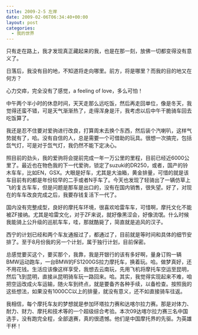 ```yaml
---
title: 2009-2-5 左岸
date: 2009-02-06T06:34:40+00:00
layout: post
categories:
  - 我的世界
---
```


只有走在路上，我才发现真正藏起来的我，也是在那一刻，放佛一切都变得没有意义了。

日落后，我没有目的地，不知道将走向哪里。前方，将是哪里？而我的目的地又在何方？

心力交瘁，完全没有了感觉，a feeling of love，多么可怕！

中午两个半小时的休息时间，天天走那么远吃饭，然后再走回单位，像是冬天，我觉得还蛮不错，可是天气渐渐热了，走得浑身是汗，我考虑以后中午干脆骑车回去吃饭算了。

我还是忍不住要对爱驹进行改良，打算周末去换个东西，然后装个汽喇叭，这样气势就有了，哈。没有自信的人，总是需要一个可借助的玩具。很想一次搞完，包括氙气灯，可是对于氙气灯，我仍然不能下定决心。

照目前的劲头，我的爱驹将会提前完成一年一万公里的里程，目前已经近6000公里了。最近也在物色我的下一代爱驹，锁定了suzuki的DR250，或者，国产的铃木车车，比如EN，GSX。大眼是好车，尤其是大油箱，黄金排量，可惜的就是该车目前有的都是年份较早的二手或者N手车了。今天也发现了轻骑出了一辆仿草上飞的复古车车，但是问题是那车是出口的，没有在国内销售，很失望。好了，对现在的车车改良完成之后，我要存钱复活下一代了。
<!--more-->
国内没有完整成型，良好的摩托车环境，很喜欢哈雷车车，可惜啊，摩托文化不能被ZF接纳。尤其是哈雷文化，对于ZF来说，就好像黑涩会，好像流氓。什么时候我能骑上公升级的巡航车车，哇，那就酷毙了，简直就是追风的汉子。

西宁的计划已经和两个车友通报过了，都通过了，目前就是等时间和具体的细节安排了。至于8月份我的另一个计划，属于独行计划，目前保密。

总感觉要买这个，要买那个，我靠，我是开银行的该有多好啊，量身订购一辆BMW运动跑车，一台BMW的FS1200GS拉力摩托车，换着玩。哈。做梦真好，还不用花钱。生活应该像这样享受，我想去云南玩，先用飞机将摩托车空运至昆明，然后飞到昆明，直接从昆明骑车玩一路回来。哈。其实，我觉得实现起来不难，咱把空运改成火车运输，随火车到终点，就是要备齐各种手续，以备检查。按照我的这些想法，如果没有1000CC以上的排量，就没有意义，还不如直接骑车往返。

我相信，每个摩托车友的梦想就是参加环塔拉力赛和达喀尔拉力赛。那是对体力、耐力、财力、摩托和技术等的一个超级综合考验。本次09达喀尔拉力赛三名中国选手，没有跑完全程，全部退赛，真的很遗憾。他们是中国摩托界的先驱。为英雄干杯！